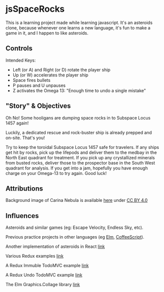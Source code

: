 

# jsSpaceRocks

This is a learning project made while learning javascript.  It's an asteroids clone, because whenever one learns a new language, it's fun to make a game in it, and I happen to like asteroids.


## Controls

Intended Keys:
* Left (or A) and Right (or D) rotate the player ship
* Up (or W) accelerates the player ship
* Space fires bullets
* P pauses and U unpauses
* Z activates the Omega 13: "Enough time to undo a single mistake"
<!-- * R resets the high score to all zeros -->


## "Story" & Objectives

Oh No! Some hooligans are dumping space rocks in to Subspace Locus 1457 again!

Luckily, a dedicated rescue and rock-buster ship is already prepped and on-site.  That's you!

Try to keep the toroidal Subspace Locus 1457 safe for travelers.  If any ships get hit by rocks, pick up the lifepods and deliver them to the medbay in the North East quadrant for treatment.  If you pick up any crystallized minerals from busted rocks, deliver those to the prospector base in the South West quadrant for analysis.  If you get into a jam, hopefully you have enough charge on your Omega-13 to try again.  Good luck!


## Attributions

Background image of Carina Nebula is available [here](https://commons.wikimedia.org/w/index.php?search=carina+nebula&title=Special:Search&go=Go&uselang=en&searchToken=79al97qlirmupg5bpga22jvj2#/media/File:Carina_Nebula.jpg) under [CC BY 4.0](https://creativecommons.org/licenses/by/4.0/)



## Influences

Asteroids and similar games (eg: Escape Velocity, Endless Sky, etc).

Previous practice projects in other languages (eg [Elm](https://github.com/bobgeis/LookOutSpaceRocks), [CoffeeScript](https://github.com/bobgeis/coffeeAsteroids)).

Another implementation of asteroids in React [link](https://github.com/chriz001/Reacteroids)

Various Redux examples [link](https://github.com/reactjs/redux/tree/master/examples)

A Redux Immuble TodoMVC example [link](https://github.com/phacks/redux-todomvc)

A Redux Undo TodoMVC example [link](https://github.com/omnidan/redux-undo/tree/master/examples/todos-with-undo)

The Elm Graphics.Collage library [link](https://github.com/evancz/elm-graphics)

